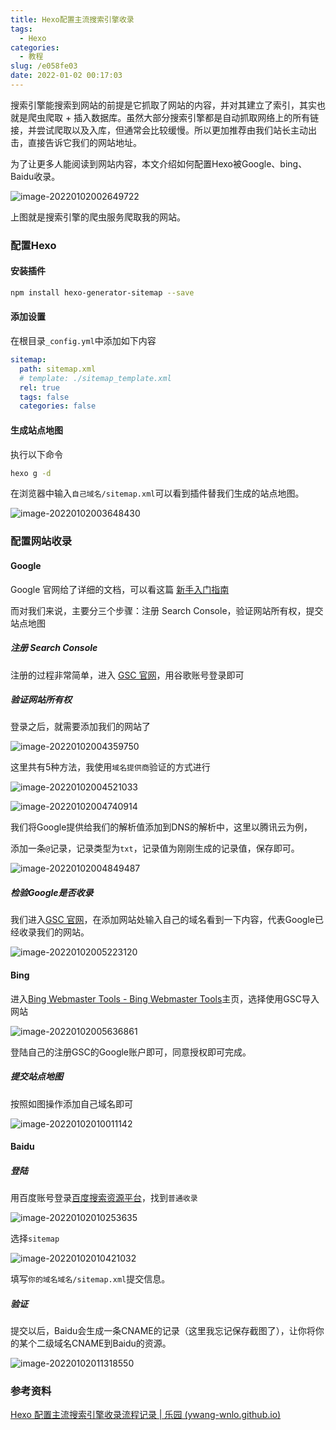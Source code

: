 ```yaml
---
title: Hexo配置主流搜索引擎收录
tags:
  - Hexo
categories:
  - 教程
slug: /e058fe03
date: 2022-01-02 00:17:03
---
```


搜索引擎能搜索到网站的前提是它抓取了网站的内容，并对其建立了索引，其实也就是爬虫爬取 + 插入数据库。虽然大部分搜索引擎都是自动抓取网络上的所有链接，并尝试爬取以及入库，但通常会比较缓慢。所以更加推荐由我们站长主动出击，直接告诉它我们的网站地址。

为了让更多人能阅读到网站内容，本文介绍如何配置Hexo被Google、bing、Baidu收录。

<!--more-->

![image-20220102002649722](index/image-20220102002649722.png)

上图就是搜索引擎的爬虫服务爬取我的网站。

### 配置Hexo

#### 安装插件

```bash
npm install hexo-generator-sitemap --save
```

#### 添加设置

在根目录`_config.yml`中添加如下内容

```yaml
sitemap:
  path: sitemap.xml
  # template: ./sitemap_template.xml
  rel: true
  tags: false
  categories: false
```

#### 生成站点地图

执行以下命令

```bash
hexo g -d
```

在浏览器中输入`自己域名/sitemap.xml`可以看到插件替我们生成的站点地图。

![image-20220102003648430](index/image-20220102003648430.png)

### 配置网站收录

#### Google

Google 官网给了详细的文档，可以看这篇 [新手入门指南](https://developers.google.com/search/docs/beginner/get-started?hl=zh-CN)

而对我们来说，主要分三个步骤：注册 Search Console，验证网站所有权，提交站点地图

##### 注册 Search Console

注册的过程非常简单，进入 [GSC 官网](https://search.google.com/search-console)，用谷歌账号登录即可

##### 验证网站所有权

登录之后，就需要添加我们的网站了

![image-20220102004359750](index/image-20220102004359750.png)

这里共有5种方法，我使用`域名提供商`验证的方式进行

![image-20220102004521033](index/image-20220102004521033.png)

![image-20220102004740914](index/image-20220102004740914.png)

我们将Google提供给我们的解析值添加到DNS的解析中，这里以腾讯云为例，

添加一条`@`记录，记录类型为`txt`，记录值为刚刚生成的记录值，保存即可。

![image-20220102004849487](index/image-20220102004849487.png)

##### 检验Google是否收录

我们进入[GSC 官网](https://search.google.com/search-console)，在添加网站处输入自己的域名看到一下内容，代表Google已经收录我们的网站。

![image-20220102005223120](index/image-20220102005223120.png)

#### Bing

进入[Bing Webmaster Tools - Bing Webmaster Tools](https://www.bing.com/webmasters/homepage)主页，选择使用GSC导入网站

![image-20220102005636861](index/image-20220102005636861.png)

登陆自己的注册GSC的Google账户即可，同意授权即可完成。

##### 提交站点地图

按照如图操作添加自己域名即可

![image-20220102010011142](index/image-20220102010011142.png)

#### Baidu

##### 登陆

用百度账号登录[百度搜索资源平台](https://ziyuan.baidu.com/)，找到`普通收录`

![image-20220102010253635](index/image-20220102010253635.png)

选择`sitemap`

![image-20220102010421032](index/image-20220102010421032.png)

填写`你的域名域名/sitemap.xml`提交信息。

##### 验证

提交以后，Baidu会生成一条CNAME的记录（这里我忘记保存截图了），让你将你的某个二级域名CNAME到Baidu的资源。

![image-20220102011318550](index/image-20220102011318550.png)

### 参考资料

[Hexo 配置主流搜索引擎收录流程记录 | 乐园 (ywang-wnlo.github.io)](https://ywang-wnlo.github.io/posts/abac0c46.html)
